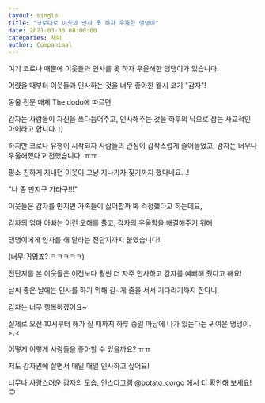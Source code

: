 ```yaml
---
layout: single
title: "코로나로 이웃과 인사 못 하자 우울한 댕댕이"
date: 2021-03-30 08:00:00
categories: 재미
author: Companimal
---
```


여기 코로나 때문에 이웃들과 인사를 못 하자 우울해한 댕댕이가 있습니다.

어렸을 때부터 이웃들과 인사하는 것을 너무 좋아한 웰시 코기 "감자"!

동물 전문 매체 The dodo에 따르면

감자는 사람들이 자신을 쓰다듬어주고, 인사해주는 것을 하루의 낙으로 삼는 사교적인 아이라고 합니다. :)

하지만 코로나 유행이 시작되자 사람들의 관심이 갑작스럽게 줄어들었고, 감자는 너무나 우울해했다고 전했습니다. ㅠㅠ

평소 친하게 지내던 이웃이 그냥 지나가자 짖기까지 했다네요...!

"나 좀 만지구 가라구!!!"

이웃들은 감자를 만지면 가족들이 싫어할까 봐 걱정했다고 하는데요,

감자의 엄마 아빠는 이런 오해를 풀고, 감자의 우울함을 해결해주기 위해

댕댕이에게 인사를 해 달라는 전단지까지 붙였습니다!

(너무 귀엽죠? ㅋㅋㅋㅋㅋ)

전단지를 본 이웃들은 이전보다 훨씬 더 자주 인사하고 감자를 예뻐해 줬다고 해요!

날씨 좋은 날에는 인사를 하기 위해 길~게 줄을 서서 기다리기까지 한다니,

감자는 너무 행복하겠어요~

실제로 오전 10시부터 해가 질 때까지 하루 종일 마당에 나가 있는다는 귀여운 댕댕이. &gt;.&lt;

어떻게 이렇게 사람들을 좋아할 수 있을까요? ㅠㅠ

저도 감자권에 살면서 매일 매일 인사하고 싶어요!

너무나 사랑스러운 감자의 모습, [인스타그램 @potato_corgo](https://www.instagram.com/potato_corgo/) 에서 더 확인해 보세요!😊
